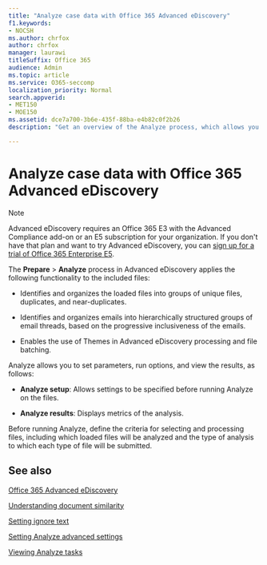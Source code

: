 ```yaml
---
title: "Analyze case data with Office 365 Advanced eDiscovery"
f1.keywords:
- NOCSH
ms.author: chrfox
author: chrfox
manager: laurawi
titleSuffix: Office 365
audience: Admin
ms.topic: article
ms.service: O365-seccomp
localization_priority: Normal
search.appverid:
- MET150
- MOE150
ms.assetid: dce7a700-3b6e-435f-88ba-e4b82c0f2b26
description: "Get an overview of the Analyze process, which allows you to set parameters, run options, and view results, in Office 365 Advanced eDiscovery. "

---
```


# Analyze case data with Office 365 Advanced eDiscovery

> [!NOTE]
> Advanced eDiscovery requires an Office 365 E3 with the Advanced Compliance add-on or an E5 subscription for your organization. If you don't have that plan and want to try Advanced eDiscovery, you can [sign up for a trial of Office 365 Enterprise E5](https://go.microsoft.com/fwlink/p/?LinkID=698279). 
  
The **Prepare** \> **Analyze** process in Advanced eDiscovery applies the following functionality to the included files: 
  
- Identifies and organizes the loaded files into groups of unique files, duplicates, and near-duplicates.
    
- Identifies and organizes emails into hierarchically structured groups of email threads, based on the progressive inclusiveness of the emails.
    
- Enables the use of Themes in Advanced eDiscovery processing and file batching.
    
 Analyze allows you to set parameters, run options, and view the results, as follows: 
  
- **Analyze setup**: Allows settings to be specified before running Analyze on the files.
    
- **Analyze results**: Displays metrics of the analysis. 
    
Before running Analyze, define the criteria for selecting and processing files, including which loaded files will be analyzed and the type of analysis to which each type of file will be submitted. 
  
## See also

[Office 365 Advanced eDiscovery](office-365-advanced-ediscovery.md)
  
[Understanding document similarity](understand-document-similarity-in-advanced-ediscovery.md)
  
[Setting ignore text](set-ignore-text-in-advanced-ediscovery.md)
  
[Setting Analyze advanced settings](set-analyze-advanced-settings-in-advanced-ediscovery.md)
  
[Viewing Analyze tasks](view-analyze-results-in-advanced-ediscovery.md)

